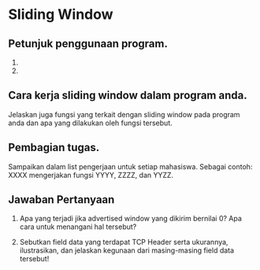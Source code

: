 # Sliding Window
## Petunjuk penggunaan program.
1.
2.

## Cara kerja sliding window dalam program anda. 
Jelaskan juga fungsi yang terkait dengan sliding window pada program anda dan apa yang dilakukan oleh fungsi tersebut.

## Pembagian tugas. 
Sampaikan dalam list pengerjaan untuk setiap mahasiswa. Sebagai contoh: XXXX mengerjakan fungsi YYYY, ZZZZ, dan YYZZ.


## Jawaban Pertanyaan
1. Apa yang terjadi jika advertised window yang dikirim bernilai 0? Apa cara untuk
menangani hal tersebut?  

2. Sebutkan field data yang terdapat TCP Header serta ukurannya, ilustrasikan, dan
jelaskan kegunaan dari masing-masing field data tersebut!  
